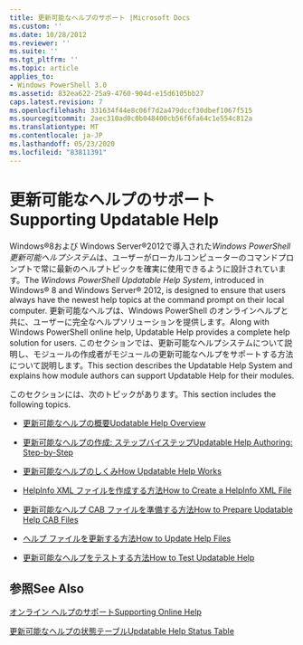 ```yaml
---
title: 更新可能なヘルプのサポート |Microsoft Docs
ms.custom: ''
ms.date: 10/28/2012
ms.reviewer: ''
ms.suite: ''
ms.tgt_pltfrm: ''
ms.topic: article
applies_to:
- Windows PowerShell 3.0
ms.assetid: 832ea622-25a9-4760-904d-e15d6105bb27
caps.latest.revision: 7
ms.openlocfilehash: 331634f44e8c06f7d2a479dccf30dbef1067f515
ms.sourcegitcommit: 2aec310ad0c0b048400cb56f6fa64c1e554c812a
ms.translationtype: MT
ms.contentlocale: ja-JP
ms.lasthandoff: 05/23/2020
ms.locfileid: "83811391"
---
```

# <a name="supporting-updatable-help"></a><span data-ttu-id="8539b-102">更新可能なヘルプのサポート</span><span class="sxs-lookup"><span data-stu-id="8539b-102">Supporting Updatable Help</span></span>

<span data-ttu-id="8539b-103">Windows®8および Windows Server®2012で導入された*Windows PowerShell 更新可能ヘルプシステム*は、ユーザーがローカルコンピューターのコマンドプロンプトで常に最新のヘルプトピックを確実に使用できるように設計されています。</span><span class="sxs-lookup"><span data-stu-id="8539b-103">The *Windows PowerShell Updatable Help System*, introduced in Windows® 8 and Windows Server® 2012, is designed to ensure that users always have the newest help topics at the command prompt on their local computer.</span></span> <span data-ttu-id="8539b-104">更新可能なヘルプは、Windows PowerShell のオンラインヘルプと共に、ユーザーに完全なヘルプソリューションを提供します。</span><span class="sxs-lookup"><span data-stu-id="8539b-104">Along with Windows PowerShell online help, Updatable Help provides a complete help solution for users.</span></span> <span data-ttu-id="8539b-105">このセクションでは、更新可能なヘルプシステムについて説明し、モジュールの作成者がモジュールの更新可能なヘルプをサポートする方法について説明します。</span><span class="sxs-lookup"><span data-stu-id="8539b-105">This section describes the Updatable Help System and explains how module authors can support Updatable Help for their modules.</span></span>

<span data-ttu-id="8539b-106">このセクションには、次のトピックがあります。</span><span class="sxs-lookup"><span data-stu-id="8539b-106">This section includes the following topics.</span></span>

- [<span data-ttu-id="8539b-107">更新可能なヘルプの概要</span><span class="sxs-lookup"><span data-stu-id="8539b-107">Updatable Help Overview</span></span>](./updatable-help-overview.md)

- [<span data-ttu-id="8539b-108">更新可能なヘルプの作成: ステップバイステップ</span><span class="sxs-lookup"><span data-stu-id="8539b-108">Updatable Help Authoring: Step-by-Step</span></span>](./updatable-help-authoring-step-by-step.md)

- [<span data-ttu-id="8539b-109">更新可能なヘルプのしくみ</span><span class="sxs-lookup"><span data-stu-id="8539b-109">How Updatable Help Works</span></span>](./how-updatable-help-works.md)

- [<span data-ttu-id="8539b-110">HelpInfo XML ファイルを作成する方法</span><span class="sxs-lookup"><span data-stu-id="8539b-110">How to Create a HelpInfo XML File</span></span>](./how-to-create-a-helpinfo-xml-file.md)

- [<span data-ttu-id="8539b-111">更新可能なヘルプ CAB ファイルを準備する方法</span><span class="sxs-lookup"><span data-stu-id="8539b-111">How to Prepare Updatable Help CAB Files</span></span>](./how-to-prepare-updatable-help-cab-files.md)

- [<span data-ttu-id="8539b-112">ヘルプ ファイルを更新する方法</span><span class="sxs-lookup"><span data-stu-id="8539b-112">How to Update Help Files</span></span>](./how-to-update-help-files.md)

- [<span data-ttu-id="8539b-113">更新可能なヘルプをテストする方法</span><span class="sxs-lookup"><span data-stu-id="8539b-113">How to Test Updatable Help</span></span>](./how-to-test-updatable-help.md)

## <a name="see-also"></a><span data-ttu-id="8539b-114">参照</span><span class="sxs-lookup"><span data-stu-id="8539b-114">See Also</span></span>

[<span data-ttu-id="8539b-115">オンライン ヘルプのサポート</span><span class="sxs-lookup"><span data-stu-id="8539b-115">Supporting Online Help</span></span>](./supporting-online-help.md)

[<span data-ttu-id="8539b-116">更新可能なヘルプの状態テーブル</span><span class="sxs-lookup"><span data-stu-id="8539b-116">Updatable Help Status Table</span></span>](https://www.microsoft.com/en-us/itpro/windows)
